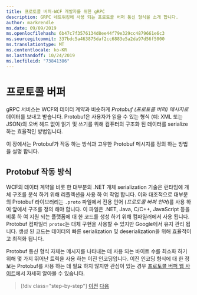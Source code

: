 ```yaml
---
title: 프로토콜 버퍼-WCF 개발자를 위한 gRPC
description: GRPC 네트워킹에 사용 되는 프로토콜 버퍼 통신 형식을 소개 합니다.
author: markrendle
ms.date: 09/09/2019
ms.openlocfilehash: 6b47c7f3576134d8ee44f79e329cc4879661e6c3
ms.sourcegitcommit: 337bdc5a463875daf2cc6883e5a2da97d56f5000
ms.translationtype: MT
ms.contentlocale: ko-KR
ms.lasthandoff: 10/24/2019
ms.locfileid: "73841386"
---
```

# <a name="protocol-buffers"></a>프로토콜 버퍼

gRPC 서비스는 WCF의 데이터 계약과 비슷하게 *Protobuf (프로토콜 버퍼) 메시지로*데이터를 보내고 받습니다. Protobuf은 사용자가 읽을 수 있는 형식 (예: XML 또는 JSON)의 오버 헤드 없이 읽기 및 쓰기를 위해 컴퓨터의 구조화 된 데이터를 serialize 하는 효율적인 방법입니다.

이 장에서는 Protobuf가 작동 하는 방식과 고유한 Protobuf 메시지를 정의 하는 방법을 설명 합니다.

## <a name="how-protobuf-works"></a>Protobuf 작동 방식

WCF의 데이터 계약을 비롯 한 대부분의 .NET 개체 serialization 기술은 런타임에 개체 구조를 분석 하기 위해 리플렉션을 사용 하 여 작업 합니다. 이와 대조적으로 대부분의 Protobuf 라이브러리는 `.proto` 파일에서 전용 언어 (*프로토콜 버퍼 언어*)를 사용 하 여 앞에서 구조를 정의 해야 합니다. 이 파일은 .NET, Java, C/C++, JavaScript 등을 비롯 하 여 지원 되는 플랫폼에 대 한 코드를 생성 하기 위해 컴파일러에서 사용 됩니다. Protobuf 컴파일러 `protoc`는 대체 구현을 사용할 수 있지만 Google에서 유지 관리 됩니다. 생성 된 코드는 데이터의 빠른 serialization 및 deserialization을 위해 효율적이 고 최적화 됩니다.

Protobuf 통신 형식 자체는 메시지를 나타내는 데 사용 되는 바이트 수를 최소화 하기 위해 몇 가지 뛰어난 트릭을 사용 하는 이진 인코딩입니다. 이진 인코딩 형식에 대 한 정보는 Protobuf를 사용 하는 데 필요 하지 않지만 관심이 있는 경우 [프로토콜 버퍼 웹 사이트](https://developers.google.com/protocol-buffers/docs/encoding)에서 자세히 알아볼 수 있습니다.

>[!div class="step-by-step"]
>[이전](why-grpc.md)
>[다음](protobuf-messages.md)
